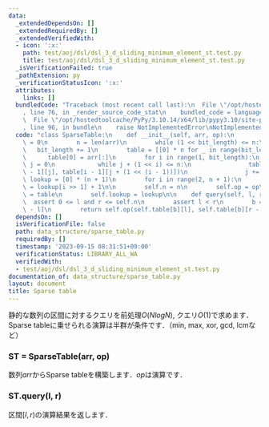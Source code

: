 ```yaml
---
data:
  _extendedDependsOn: []
  _extendedRequiredBy: []
  _extendedVerifiedWith:
  - icon: ':x:'
    path: test/aoj/dsl/dsl_3_d_sliding_minimum_element_st.test.py
    title: test/aoj/dsl/dsl_3_d_sliding_minimum_element_st.test.py
  _isVerificationFailed: true
  _pathExtension: py
  _verificationStatusIcon: ':x:'
  attributes:
    links: []
  bundledCode: "Traceback (most recent call last):\n  File \"/opt/hostedtoolcache/PyPy/3.10.14/x64/lib/pypy3.10/site-packages/onlinejudge_verify/documentation/build.py\"\
    , line 76, in _render_source_code_stat\n    bundled_code = language.bundle(\n\
    \  File \"/opt/hostedtoolcache/PyPy/3.10.14/x64/lib/pypy3.10/site-packages/onlinejudge_verify/languages/python.py\"\
    , line 96, in bundle\n    raise NotImplementedError\nNotImplementedError\n"
  code: "class SparseTable:\n    def __init__(self, arr, op):\n        bit_length\
    \ = 0\n        n = len(arr)\n        while (1 << bit_length) <= n:\n         \
    \   bit_length += 1\n        table = [[0] * n for _ in range(bit_length)]\n  \
    \      table[0] = arr[:]\n        for i in range(1, bit_length):\n           \
    \ j = 0\n            while j + (1 << i) <= n:\n                table[i][j] = op(table[i\
    \ - 1][j], table[i - 1][j + (1 << (i - 1))])\n                j += 1\n       \
    \ lookup = [0] * (n + 1)\n        for i in range(2, n + 1):\n            lookup[i]\
    \ = lookup[i >> 1] + 1\n\n        self.n = n\n        self.op = op\n        self.table\
    \ = table\n        self.lookup = lookup\n\n    def query(self, l, r):\n      \
    \  assert 0 <= l and r <= self.n\n        assert l < r\n        b = self.lookup[r\
    \ - l]\n        return self.op(self.table[b][l], self.table[b][r - (1 << b)])"
  dependsOn: []
  isVerificationFile: false
  path: data_structure/sparse_table.py
  requiredBy: []
  timestamp: '2023-09-15 08:31:51+09:00'
  verificationStatus: LIBRARY_ALL_WA
  verifiedWith:
  - test/aoj/dsl/dsl_3_d_sliding_minimum_element_st.test.py
documentation_of: data_structure/sparse_table.py
layout: document
title: Sparse table
---
```


静的な数列の区間に対するクエリを前処理$O(NlogN)$, クエリ$O(1)$で求めます．
Sparse tableに乗せられる演算は半群が条件です．（min, max, xor, gcd, lcmなど） 

### ST = SparseTable(arr, op)

数列$arr$からSparse tableを構築します．$op$は演算です．

### ST.query(l, r)

区間$[l, r)$の演算結果を返します．